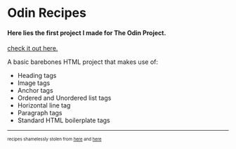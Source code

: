 # Odin Recipes
#### Here lies the first project I made for The Odin Project. 
 
[check it out here.](https://osmium1.github.io/odin_recipes/)
 
A basic barebones HTML project that makes use of:
- Heading tags
- Image tags
- Anchor tags 
- Ordered and Unordered list tags
- Horizontal line tag
- Paragraph tags
- Standard HTML boilerplate tags
-----
<sup><sub>recipes shamelessly stolen from [here](https://diynatural.com/homemade-mead-honey-mead-recipe/) and [here](https://www.vikingwarriorshirts.com/blogs/news/10-delicious-authentic-viking-recipes)</sub></sup>

